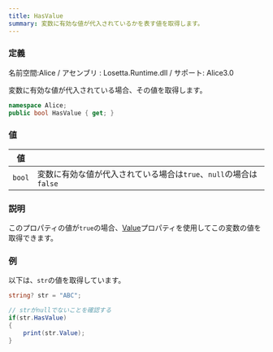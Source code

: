 ```yaml
---
title: HasValue
summary: 変数に有効な値が代入されているかを表す値を取得します。
---
```

### 定義
名前空間:Alice / アセンブリ : Losetta.Runtime.dll / サポート: Alice3.0

変数に有効な値が代入されている場合、その値を取得します。

```cs title="AliceScript"
namespace Alice;
public bool HasValue { get; }
```

### 値
|値| |
|-|-|
|`bool`|変数に有効な値が代入されている場合は`true`、`null`の場合は`false`|

### 説明
このプロパティの値が`true`の場合、[Value](./value.md)プロパティを使用してこの変数の値を取得できます。

### 例
以下は、`str`の値を取得しています。

```cs title="AliceScript"
string? str = "ABC";

// strがnullでないことを確認する
if(str.HasValue)
{
    print(str.Value);
}
```
